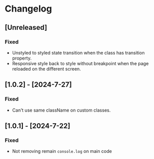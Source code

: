 # Changelog

## [Unreleased]

### Fixed

- Unstyled to styled state transition when the class has transition property.
- Responsive style back to style without breakpoint when the page reloaded on the different screen.

## [1.0.2] - [2024-7-27]

### Fixed

- Can't use same className on custom classes.

## [1.0.1] - [2024-7-22]

### Fixed

- Not removing remain `console.log` on main code
